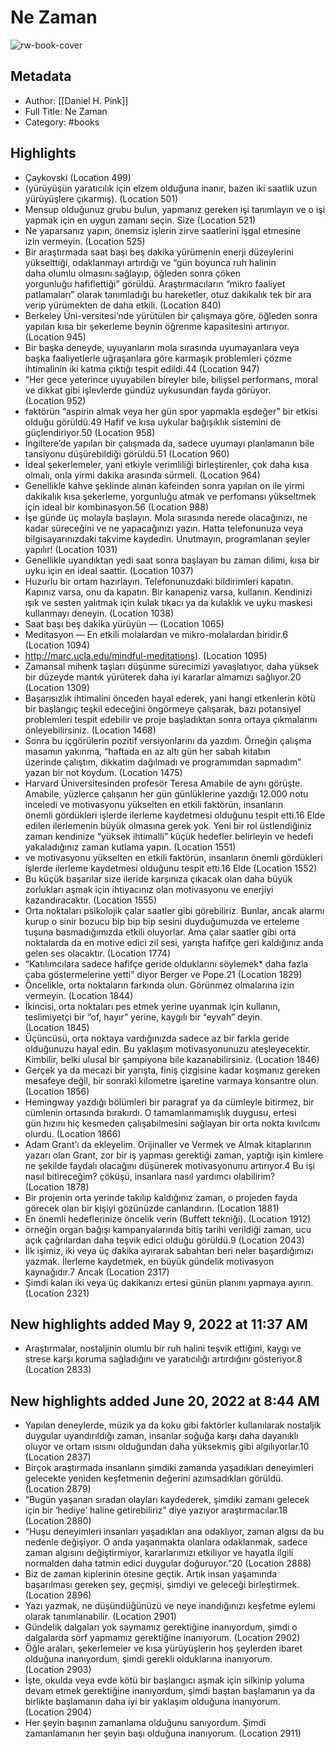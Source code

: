 # Ne Zaman

![rw-book-cover](https://readwise-assets.s3.amazonaws.com/static/images/default-book-icon-2.dae1dc4d332b.png)

## Metadata
- Author: [[Daniel H. Pink]]
- Full Title: Ne Zaman
- Category: #books

## Highlights
- Çaykovski (Location 499)
- (yürüyüşün yaratıcılık için elzem olduğuna inanır, bazen iki saatlik uzun yürüyüşlere çıkarmış). (Location 501)
- Mensup olduğunuz grubu bulun, yapmanız gereken işi tanımlayın ve o işi yapmak için en uygun zamanı seçin. Size (Location 521)
- Ne yaparsanız yapın, önemsiz işlerin zirve saatlerini işgal etmesine izin vermeyin. (Location 525)
- Bir araştırmada saat başı beş dakika yürümenin enerji düzeylerini yükselttiği, odaklanmayı artırdığı ve “gün boyunca ruh halinin daha olumlu olmasını sağlayıp, öğleden sonra çöken yorgunluğu hafiflettiği” görüldü. Araştırmacıların “mikro faaliyet patlamaları” olarak tanımladığı bu hareketler, otuz dakikalık tek bir ara verip yürümekten de daha etkili. (Location 840)
- Berkeley Üni-versitesi’nde yürütülen bir çalışmaya göre, öğleden sonra yapılan kısa bir şekerleme beynin öğrenme kapasitesini artırıyor. (Location 945)
- Bir başka deneyde, uyuyanların mola sırasında uyumayanlara veya başka faaliyetlerle uğraşanlara göre karmaşık problemleri çözme ihtimalinin iki katma çıktığı tespit edildi.44 (Location 947)
- “Her gece yeterince uyuyabilen bireyler bile, bilişsel performans, moral ve dikkat gibi işlevlerde gündüz uykusundan fayda görüyor. (Location 952)
- faktörün “aspirin almak veya her gün spor yapmakla eşdeğer” bir etkisi olduğu görüldü.49 Hafif ve kısa uykular bağışıklık sistemini de güçlendiriyor.50 (Location 958)
- İngiltere’de yapılan bir çalışmada da, sadece uyumayı planlamanın bile tansiyonu düşürebildiği görüldü.51 (Location 960)
- İdeal şekerlemeler, yani etkiyle verimliliği birleştirenler, çok daha kısa olmalı, onla yirmi dakika arasında sürmeli. (Location 964)
- Genellikle kahve şeklinde alınan kafeinden sonra yapılan on ile yirmi dakikalık kısa şekerleme, yorgunluğu atmak ve perfomansı yükseltmek için ideal bir kombinasyon.56 (Location 988)
- İşe günde üç molayla başlayın. Mola sırasında nerede olacağınızı, ne kadar süreceğini ve ne yapacağınızı yazın. Hatta telefonunuza veya bilgisayarınızdaki takvime kaydedin. Unutmayın, programlanan şeyler yapılır! (Location 1031)
- Genellikle uyandıktan yedi saat sonra başlayan bu zaman dilimi, kısa bir uyku için en ideal saattir. (Location 1037)
- Huzurlu bir ortam hazırlayın. Telefonunuzdaki bildirimleri kapatın. Kapınız varsa, onu da kapatın. Bir kanapeniz varsa, kullanın. Kendinizi ışık ve sesten yalıtmak için kulak tıkacı ya da kulaklık ve uyku maskesi kullanmayı deneyin. (Location 1038)
- Saat başı beş dakika yürüyün — (Location 1065)
- Meditasyon — En etkili molalardan ve mikro-molalardan biridir.6 (Location 1094)
- http://marc.ucla.edu/mindful-meditations). (Location 1095)
- Zamansal mihenk taşları düşünme sürecimizi yavaşlatıyor, daha yüksek bir düzeyde mantık yürüterek daha iyi kararlar almamızı sağlıyor.20 (Location 1309)
- Başarısızlık ihtimalini önceden hayal ederek, yani hangi etkenlerin kötü bir başlangıç teşkil edeceğini öngörmeye çalışarak, bazı potansiyel problemleri tespit edebilir ve proje başladıktan sonra ortaya çıkmalarını önleyebilirsiniz. (Location 1468)
- Sonra bu içgörülerin pozitif versiyonlarını da yazdım. Örneğin çalışma masamın yakınma, “haftada en az altı gün her sabah kitabın üzerinde çalıştım, dikkatim dağılmadı ve programımdan sapmadım” yazan bir not koydum. (Location 1475)
- Harvard Üniversitesinden profesör Teresa Amabile de aynı görüşte. Amabile, yüzlerce çalışanın her gün günlüklerine yazdığı 12.000 notu inceledi ve motivasyonu yükselten en etkili faktörün, insanların önemli gördükleri işlerde ilerleme kaydetmesi olduğunu tespit etti.16 Elde edilen ilerlemenin büyük olmasına gerek yok. Yeni bir rol üstlendiğiniz zaman kendinize “yüksek ihtimalli” küçük hedefler belirleyin ve hedefi yakaladığınız zaman kutlama yapın. (Location 1551)
- ve motivasyonu yükselten en etkili faktörün, insanların önemli gördükleri işlerde ilerleme kaydetmesi olduğunu tespit etti.16 Elde (Location 1552)
- Bu küçük başarılar size ileride karşınıza çıkacak olan daha büyük zorlukları aşmak için ihtiyacınız olan motivasyonu ve enerjiyi kazandıracaktır. (Location 1555)
- Orta noktaları psikolojik çalar saatler gibi görebiliriz. Bunlar, ancak alarmı kurup o sinir bozucu bip bip bip sesini duyduğumuzda ve erteleme tuşuna basmadığımızda etkili oluyorlar. Ama çalar saatler gibi orta noktalarda da en motive edici zil sesi, yarışta hafifçe geri kaldığınız anda gelen ses olacaktır. (Location 1774)
- “Katılımcılara sadece hafifçe geride olduklarını söylemek* daha fazla çaba göstermelerine yetti” diyor Berger ve Pope.21 (Location 1829)
- Öncelikle, orta noktaların farkında olun. Görünmez olmalarına izin vermeyin. (Location 1844)
- İkincisi, orta noktaları pes etmek yerine uyanmak için kullanın, teslimiyetçi bir “of, hayır” yerine, kaygılı bir “eyvah” deyin. (Location 1845)
- Üçüncüsü, orta noktaya vardığınızda sadece az bir farkla geride olduğunuzu hayal edin. Bu yaklaşım motivasyonunuzu ateşleyecektir. Kimbilir, belki ulusal bir şampiyona bile kazanabilirsiniz. (Location 1846)
- Gerçek ya da mecazi bir yarışta, finiş çizgisine kadar koşmanız gereken mesafeye değil, bir sonraki kilometre işaretine varmaya konsantre olun. (Location 1856)
- Hemingway yazdığı bölümleri bir paragraf ya da cümleyle bitirmez, bir cümlenin ortasında bırakırdı. O tamamlanmamışlık duygusu, ertesi gün hızını hiç kesmeden çalışabilmesini sağlayan bir orta nokta kıvılcımı olurdu. (Location 1866)
- Adam Grant’ı da ekleyelim. Orijinaller ve Vermek ve Almak kitaplarının yazarı olan Grant, zor bir iş yapması gerektiği zaman, yaptığı işin kimlere ne şekilde faydalı olacağını düşünerek motivasyonunu artırıyor.4 Bu işi nasıl bitireceğim? çöküşü, insanlara nasıl yardımcı olabilirim? (Location 1878)
- Bir projenin orta yerinde takılıp kaldığınız zaman, o projeden fayda görecek olan bir kişiyi gözünüzde canlandırın. (Location 1881)
- En önemli hedeflerinize öncelik verin (Buffett tekniği). (Location 1912)
- örneğin organ bağışı kampanyalarında bitiş tarihi verildiği zaman, ucu açık çağrılardan daha teşvik edici olduğu görüldü.9 (Location 2043)
- İlk işimiz, iki veya üç dakika ayırarak sabahtan beri neler başardığımızı yazmak. İlerleme kaydetmek, en büyük gündelik motivasyon kaynağıdır.7 Ancak (Location 2317)
- Şimdi kalan iki veya üç dakikanızı ertesi günün planını yapmaya ayırın. (Location 2321)
## New highlights added May 9, 2022 at 11:37 AM
- Araştırmalar, nostaljinin olumlu bir ruh halini teşvik ettiğini, kaygı ve strese karşı koruma sağladığını ve yaratıcılığı artırdığını gösteriyor.8 (Location 2833)
## New highlights added June 20, 2022 at 8:44 AM
- Yapılan deneylerde, müzik ya da koku gibi faktörler kullanılarak nostaljik duygular uyandırıldığı zaman, insanlar soğuğa karşı daha dayanıklı oluyor ve ortam ısısını olduğundan daha yüksekmiş gibi algılıyorlar.10 (Location 2837)
- Birçok araştırmada insanların şimdiki zamanda yaşadıkları deneyimleri gelecekte yeniden keşfetmenin değerini azımsadıkları görüldü. (Location 2879)
- “Bugün yaşanan sıradan olayları kaydederek, şimdiki zamanı gelecek için bir ‘hediye’ haline getirebiliriz” diye yazıyor araştırmacılar.18 (Location 2880)
- “Huşu deneyimleri insanları yaşadıkları ana odaklıyor, zaman algısı da bu nedenle değişiyor. O anda yaşanmakta olanlara odaklanmak, sadece zaman algısını değiştirmiyor, kararlarımızı etkiliyor ve hayatla ilgili normalden daha tatmin edici duygular doğuruyor.”20 (Location 2888)
- Biz de zaman kiplerinin ötesine geçtik. Artık insan yaşamında başarılması gereken şey, geçmişi, şimdiyi ve geleceği birleştirmek. (Location 2896)
- Yazı yazmak, ne düşündüğünüzü ve neye inandığınızı keşfetme eylemi olarak tanımlanabilir. (Location 2901)
- Gündelik dalgaları yok saymamız gerektiğine inanıyordum, şimdi o dalgalarda sörf yapmamız gerektiğine inanıyorum. (Location 2902)
- Öğle araları, şekerlemeler ve kısa yürüyüşlerin hoş şeylerden ibaret olduğuna inanıyordum, şimdi gerekli olduklarına inanıyorum. (Location 2903)
- İşte, okulda veya evde kötü bir başlangıcı aşmak için silkinip yoluma devam etmek gerektiğine inanıyordum, şimdi baştan başlamanın ya da birlikte başlamanın daha iyi bir yaklaşım olduğuna inanıyorum. (Location 2904)
- Her şeyin başının zamanlama olduğunu sanıyordum. Şimdi zamanlamanın her şeyin başı olduğuna inanıyorum. (Location 2911)
